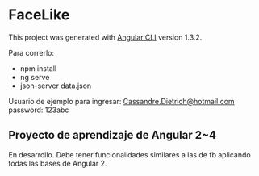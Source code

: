 # FaceLike

This project was generated with [Angular CLI](https://github.com/angular/angular-cli) version 1.3.2.

Para correrlo:
* npm install
* ng serve
* json-server data.json

Usuario de ejemplo para ingresar: Cassandre.Dietrich@hotmail.com password: 123abc

## Proyecto de aprendizaje de Angular 2~4

En desarrollo. Debe tener funcionalidades similares a las de fb aplicando todas las bases de Angular 2.
